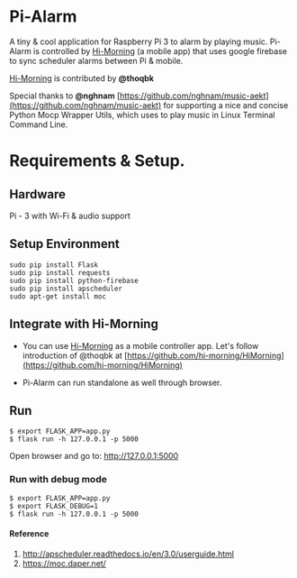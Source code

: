 # Pi-Alarm
A tiny & cool application for Raspberry Pi 3 to alarm by playing music.
Pi-Alarm is controlled by [Hi-Morning](https://github.com/hi-morning/HiMorning) (a mobile app) that uses google firebase to sync scheduler alarms between Pi & mobile.

[Hi-Morning](https://github.com/hi-morning/HiMorning) is contributed by **@thoqbk**

Special thanks to **@nghnam** [https://github.com/nghnam/music-aekt](https://github.com/nghnam/music-aekt) for supporting a nice and concise Python Mocp Wrapper Utils, which uses to play music in Linux Terminal Command Line.

# Requirements & Setup.
## Hardware
Pi - 3 with Wi-Fi & audio support

## Setup Environment
```
sudo pip install Flask
sudo pip install requests
sudo pip install python-firebase
sudo pip install apscheduler
sudo apt-get install moc
```

## Integrate with Hi-Morning
* You can use [Hi-Morning](https://github.com/hi-morning/HiMorning) as a mobile controller app. Let's follow introduction of @thoqbk at [https://github.com/hi-morning/HiMorning](https://github.com/hi-morning/HiMorning)

* Pi-Alarm can run standalone as well through browser.

## Run
```
$ export FLASK_APP=app.py
$ flask run -h 127.0.0.1 -p 5000
```
Open browser and go to: http://127.0.0.1:5000

### Run with debug mode
```
$ export FLASK_APP=app.py
$ export FLASK_DEBUG=1
$ flask run -h 127.0.0.1 -p 5000
```

#### Reference
1. http://apscheduler.readthedocs.io/en/3.0/userguide.html
2. https://moc.daper.net/